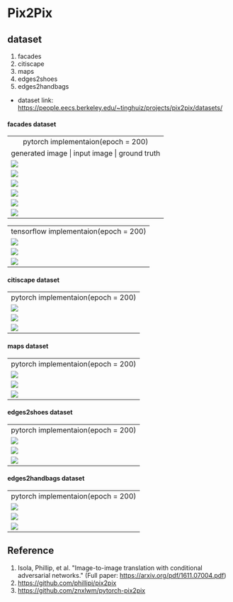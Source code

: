 Pix2Pix
======================


dataset 
---------
1. facades
2. citiscape
3. maps
4. edges2shoes
5. edges2handbags

* dataset link: https://people.eecs.berkeley.edu/~tinghuiz/projects/pix2pix/datasets/

#### facades dataset


<table align='center'>
<tr align='center'>
 <td> pytorch implementaion(epoch = 200)</td>
 </tr>
<tr>
<tr align='center'>
 <td> generated image | input image | ground truth</td>
 </tr>
<tr>
 <td><img src = 'img/facades_good_tor_eval28.jpg' ></td>
</tr>
<tr>
 <td><img src = 'img/facades_good_tor_eval5.jpg' ></td>
</tr>
<tr>
 <td><img src = 'img/facades_good_tor_eval9.jpg' ></td>
</tr>
<tr>
 <td><img src = 'img/facades_bad_tor_eval1.jpg' ></td>
</tr>
<tr>
 <td><img src = 'img/facades_bad_tor_eval24.jpg' ></td>
</tr>
<tr>
 <td><img src = 'img/facades_bad_tor_eval45.jpg' ></td>
</tr>
</table>

<table align='center'>
<tr align='center'>
 <td> tensorflow implementaion(epoch = 200)</td>
 </tr>
<tr>
 <td><img src = 'img/cgan_eval9.jpg' ></td>
</tr>
<tr>
 <td><img src = 'img/cgan_eval9.jpg' ></td>
</tr>
<tr>
 <td><img src = 'img/cgan_eval9.jpg' ></td>
</tr>
</table>


#### citiscape dataset


<table align='center'>
<tr align='center'>
 <td> pytorch implementaion(epoch = 200)</td>
 </tr>
<tr>
 <td><img src = 'img/citiscape_tor_eval7.jpg' ></td>
</tr>
<tr>
 <td><img src = 'img/citiscape_tor_eval56.jpg' ></td>
</tr>
<tr>
 <td><img src = 'img/citiscape_tor_eval140.jpg' ></td>
</tr>
</table>

#### maps dataset


<table align='center'>
<tr align='center'>
 <td> pytorch implementaion(epoch = 200)</td>
 </tr>
<tr>
 <td><img src = 'img/maps_tor_eval0.jpg' ></td>
</tr>
<tr>
 <td><img src = 'img/maps_tor_eval49.jpg' ></td>
</tr>
<tr>
 <td><img src = 'img/maps_tor_eval69.jpg' ></td>
</tr>
</table>

#### edges2shoes dataset


<table align='center'>
<tr align='center'>
 <td> pytorch implementaion(epoch = 200)</td>
 </tr>
<tr>
 <td><img src = 'img/edgestoshoes_tor_eval7.jpg' ></td>
</tr>
<tr>
 <td><img src = 'img/edgestoshoes_tor_eval52.jpg' ></td>
</tr>
<tr>
 <td><img src = 'img/edgestoshoes_tor_eval155.jpg' ></td>
</tr>
</table>

#### edges2handbags dataset


<table align='center'>
<tr align='center'>
 <td> pytorch implementaion(epoch = 200)</td>
 </tr>
<tr>
 <td><img src = 'img/edgestohandbags_tor_eval71.jpg' ></td>
</tr>
<tr>
 <td><img src = 'img/edgestohandbags_tor_eval103.jpg' ></td>
</tr>
<tr>
 <td><img src = 'img/edgestohandbags_tor_eval171.jpg' ></td>
</tr>
</table>



## Reference

1. Isola, Phillip, et al. "Image-to-image translation with conditional adversarial networks."
(Full paper: https://arxiv.org/pdf/1611.07004.pdf)
2. https://github.com/phillipi/pix2pix
3. https://github.com/znxlwm/pytorch-pix2pix

